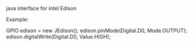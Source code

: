 java interface for intel Edison

Example:

GPIO edison = new JEdison();
edison.pinMode(Digital.D0, Mode.OUTPUT);
edison.digitalWrite(Digital.D0, Value.HIGH);
